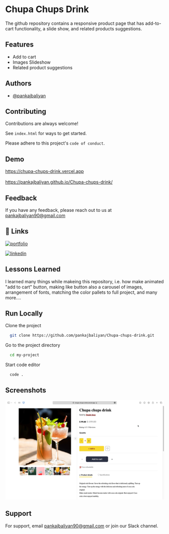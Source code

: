 
# Chupa Chups Drink

The github repository contains a responsive product page that has add-to-cart functionality, a slide show, and related products suggestions.


## Features

 - Add to cart
 - Images Slideshow
 - Related product suggestions


## Authors

- [@pankajbaliyan](https://www.github.com/pankajbaliyan)


## Contributing

Contributions are always welcome!

See `index.html` for ways to get started.

Please adhere to this project's `code of conduct`.


## Demo

https://chupa-chups-drink.vercel.app
<br><br>
https://pankajbaliyan.github.io/Chupa-chups-drink/


## Feedback

If you have any feedback, please reach out to us at pankajbaliyan90@gmail.com


## 🔗 Links
[![portfolio](https://img.shields.io/badge/my_portfolio-000?style=for-the-badge&logo=ko-fi&logoColor=white)](https://codewithpankaj.vercel.app)

[![linkedin](https://img.shields.io/badge/linkedin-0A66C2?style=for-the-badge&logo=linkedin&logoColor=white)](https://www.linkedin.com/in/pankaj-kumar-90/)

## Lessons Learned

I learned many things while makeing this repository, i.e. how make animated "add to cart" button, making like button also a carousel of images, arrangement of fonts, matching the color pallets to full project, and many more....
## Run Locally

Clone the project

```bash
  git clone https://github.com/pankajbaliyan/Chupa-chups-drink.git
```

Go to the project directory

```bash
  cd my-project
```

Start code editor

```bash
  code .
```


## Screenshots

![App Screenshot](./preview.webp)


## Support

For support, email pankajbaliyan90@gmail.com or join our Slack channel.

